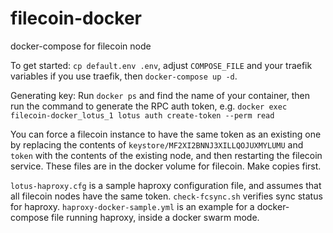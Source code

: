 # filecoin-docker

docker-compose for filecoin node

To get started: `cp default.env .env`, adjust `COMPOSE_FILE` and your traefik variables if you use traefik, then `docker-compose up -d`.

Generating key: Run `docker ps` and find the name of your container, then run the command to generate the RPC auth token, e.g. `docker exec filecoin-docker_lotus_1 lotus auth create-token --perm read` 

You can force a filecoin instance to have the same token as an existing one by replacing the contents of `keystore/MF2XI2BNNJ3XILLQOJUXMYLUMU` and `token` with the contents of the existing node, and then
restarting the filecoin service. These files are in the docker volume for filecoin. Make copies first.

`lotus-haproxy.cfg` is a sample haproxy configuration file, and assumes that all filecoin nodes have the same token. `check-fcsync.sh` verifies sync status for haproxy. `haproxy-docker-sample.yml` is an example for a docker-compose file running haproxy, inside a docker swarm mode.
